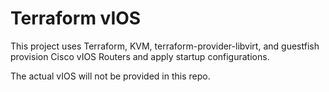 # Terraform vIOS
This project uses Terraform, KVM, terraform-provider-libvirt, and guestfish provision Cisco vIOS Routers and apply startup configurations.

The actual vIOS will not be provided in this repo.
